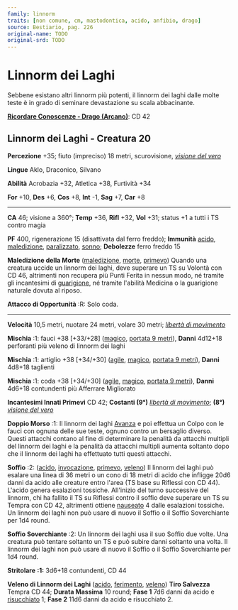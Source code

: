 ```yaml
---
family: linnorm
traits: [non comune, cm, mastodontica, acido, anfibio, drago]
source: Bestiario, pag. 226
original-name: TODO
original-srd: TODO
---
```


# Linnorm dei Laghi

Sebbene esistano altri linnorm più potenti, il linnorm dei laghi dalle molte
teste è in grado di seminare devastazione su scala abbacinante.

**[Ricordare Conoscenze - Drago (Arcano)](/azioni/ricordare-conoscenze)**: CD 42

## Linnorm dei Laghi - Creatura 20

**Percezione** +35; fiuto (impreciso) 18 metri, scurovisione,
_[visione del vero](/incantesimi/visione-del-vero)_

**Lingue** Aklo, Draconico, Silvano

**Abilità** Acrobazia +32, Atletica +38, Furtività +34

**For** +10, **Des** +6, **Cos** +8, **Int** -1, **Sag** +7, **Car** +8

---

**CA** 46; visione a 360°; **Temp** +36, **Rifl** +32, **Vol** +31; status +1 a
tutti i TS contro magia

**PF** 400, rigenerazione 15 (disattivata dal ferro freddo); **Immunità**
[acido](/tratti/acido), [maledizione](/tratti/maledizione),
[paralizzato](/condizioni/paralizzato), [sonno](/tratti/sonno); **Debolezze**
ferro freddo 15

**Maledizione della Morte** ([maledizione](/tratti/maledizione),
[morte](/tratti/morte), [primevo](/tratti/primevo)) Quando una creatura uccide
un linnorm dei laghi, deve superare un TS su Volontà con CD 46, altrimenti non
recupera più Punti Ferita in nessun modo, né tramite gli incantesimi di
[guarigione](/tratti/guarigione), né tramite l'abilità Medicina o la guarigione
naturale dovuta al riposo.

**Attacco di Opportunità** :R: Solo coda.

---

**Velocità** 10,5 metri, nuotare 24 metri, volare 30 metri;
_[libertà di movimento](/incantesimi/liberta-di-movimento)_

**Mischia** :1: fauci +38 \[+33/+28] ([magico](/tratti/magico),
[portata 9 metri](/tratti/portata)), **Danni** 4d12+18 perforanti più veleno di
linnorm dei laghi

**Mischia** :1: artiglio +38 \[+34/+30] ([agile](/tratti/agile),
[magico](/tratti/magico), [portata 9 metri](/tratti/portata)), **Danni** 4d8+18
taglienti

**Mischia** :1: coda +38 \[+34/+30] ([agile](/tratti/agile),
[magico](/tratti/magico), [portata 9 metri](/tratti/portata)), **Danni** 4d6+18
contundenti più Afferrare Migliorato

**Incantesimi Innati Primevi** CD 42; **Costanti (9°)**
_[libertà di movimento](/incantesimi/liberta-di-movimento)_; **(8°)**
_[visione del vero](/incantesimi/visione-del-vero)_

**Doppio Morso** :1: Il linnorm dei laghi [Avanza](/azioni/avanzare) e poi
effettua un Colpo con le fauci con ognuna delle sue teste, ognuno contro un
bersaglio diverso. Questi attacchi contano al fine di determinare la penalità da
attacchi multipli del linnorm dei laghi e la penalità da attacchi multipli
aumenta soltanto dopo che il linnorm dei laghi ha effettuato tutti questi
attacchi.

**Soffio** :2: ([acido](/tratti/acido), [invocazione](/tratti/invocazione),
[primevo](/tratti/primevo), [veleno](/tratti/veleno)) Il linnorm dei laghi può
esalare una linea di 36 metri o un cono di 18 metri di acido che infligge 20d6
danni da acido alle creature entro l'area (TS base su Riflessi con CD 44).
L'acido genera esalazioni tossiche. All'inizio del turno successive del linnorm,
chi ha fallito il TS su Riflessi contro il soffio deve superare un TS su Tempra
con CD 42, altrimenti ottiene [nauseato](/condizioni/nauseato) 4 dalle
esalazioni tossiche. Un linnorm dei laghi non può usare di nuovo il Soffio o il
Soffio Soverchiante per 1d4 round.

**Soffio Soverchiante** :2: Un linnorm dei laghi usa il suo Soffio due volte.
Una creatura può tentare soltanto un TS e può subire danni soltanto una volta.
Il linnorm dei laghi non può usare di nuovo il Soffio o il Soffio Soverchiante
per 1d4 round.

**Stritolare** **:1:** 3d6+18 contundenti, CD 44

**Veleno di Linnorm dei Laghi** ([acido](/tratti/acido),
[ferimento](/tratti/ferimento), [veleno](/tratti/veleno)) **Tiro Salvezza**
Tempra CD 44; **Durata Massima** 10 round; **Fase 1** 7d6 danni da acido e
[risucchiato](/condizioni/risucchiato) 1; **Fase 2** 11d6 danni da acido e
risucchiato 2.
